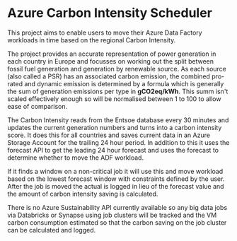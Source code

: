 # Azure Carbon Intensity Scheduler 

This project aims to enable users to move their Azure Data Factory workloads in time based on the regional Carbon Intensity. 

The project provides an accurate representation of power generation in each country in Europe and focusses on working out the split between fossil fuel generation and generation by renewable source. As each source (also called a PSR) has an associated carbon emission, the combined pro-rated and dynamic emission is determined by a formula which is generally the sum of generation emissions per type in **gCO2eq/kWh**. This summ isn't scaled effectively enough so will be normalised between 1 to 100 to allow ease of comparison.

The Carbon Intensity reads from the Entsoe database every 30 minutes and updates the current generation numbers and turns into a carbon intensity score. It does this for all countries and saves current data in an Azure Storage Account for the trailing 24 hour period. In addition to this it uses the forecast API to get the leading 24 hour forecast and uses the forecast to determine whether to move the ADF workload.

If it finds a window on a non-critical job it will use this and move workload based on the lowest forecast window with constraints defined by the user. After the job is moved the actual is logged in lieu of the forecast value and the amount of carbon intensity saving is calculated. 

There is no Azure Sustainability API currently available so any big data jobs via Databricks or Synapse using job clusters will be tracked and the VM carbon consumption estimated so that the carbon saving on the job cluster can be calculated and logged.

